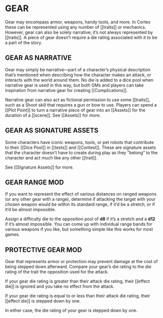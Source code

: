 # GEAR
Gear may encompass armor, weapons, handy tools, and more. In Cortex these can be represented using any number of [[traits]] or mechanics. However, gear can also be solely narrative; it’s not always represented by [[traits]]. A piece of gear doesn’t require a die rating associated with it to be a part of the story.

## GEAR AS NARRATIVE
Gear may simply be narrative—part of a character’s physical description that’s mentioned when describing how the character makes an attack, or interacts with the world around them. No die is added to a dice pool when narrative gear is used in this way, but both GMs and players can take inspiration from narrative gear for creating [[Complications]].

Narrative gear can also act as fictional permission to use some [[traits]], such as a Shoot skill that requires a gun or bow to use. Players can spend a [[Plot Point]] to turn a narrative piece of gear into an [[Assets]] for the duration of a [[scene]]. See [[Assets]] for more.

## GEAR AS SIGNATURE ASSETS
Some characters have iconic weapons, tools, or pet robots that contribute to their [[Dice Pool]] in [[tests]] and [[Contest]]. These are signature assets that the character doesn’t have to create during play as they “belong” to the character and act much like any other [[trait]].

See [[Signature Assets]] for more.

## GEAR RANGE MOD
If you want to represent the effect of various distances on ranged weapons (or any other gear with a range), determine if attacking the target with your chosen weapon would be within its standard range, if it’d be a stretch, or if it’d be almost impossible.

Assign a difficulty die to the opposition pool of **d8** if it’s a stretch and a **d12** if it’s almost impossible. You can come up with individual range bands for various weapons if you like, but something simple like this works for most games.

## PROTECTIVE GEAR MOD
Gear that represents armor or protection may prevent damage at the cost of being stepped down afterward. Compare your gear’s die rating to the die rating of the trait the opposition used for the attack.

If your gear die rating is greater than their attack die rating, their [[effect die]] is ignored and you take no effect from the attack.

If your gear die rating is equal to or less than their attack die rating, their [[effect die]] is stepped down by one.

In either case, the die rating of your gear is stepped down by one.
